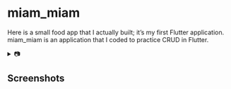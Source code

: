 # miam_miam
Here is a small food app that I actually built; it’s my first Flutter application. miam_miam is an application that I coded to practice CRUD in Flutter.

<details>
<summary>📷 <h2>Screenshots<h2/></summary>

![](lib/screenshots/login.png)
![](lib/screenshots/foodpage.png)
![](lib/screenshots/add.png)
![](lib/screenshots/editfood.png)
### App Preview

|              ****             |             ****          |            
| :----------------------------------: | :----------------------------------: | 
| <img src="lib/screenshots/un.png" width="350"> |  <img src="lib/screenshots/deux.png" width="350"> | 


</details>
